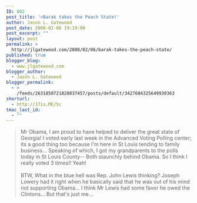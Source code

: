 ```yaml
---
ID: 802
post_title: '>Barak takes the Peach State!'
author: Jason L. Gatewood
post_date: 2008-02-06 19:19:00
post_excerpt: ""
layout: post
permalink: >
  http://jlgatewood.com/2008/02/06/barak-takes-the-peach-state/
published: true
blogger_blog:
  - www.jlgatewood.com
blogger_author:
  - Jason L. Gatewood
blogger_permalink:
  - >
    /feeds/2631850721828837457/posts/default/3427684325649930363
shorturl:
  - http://J7is.ME/5c
tmac_last_id:
  - ""
---
```

>Mr Obama, I am proud to have helped to deliver the great state of Georgia!  I voted early last week in the Advanced Voting Polling center; its a good thing too because I'm here in St Louis tending to family business...  Speaking of which, I got my grandparents to the polls today in St Louis County-- Both staunchly behind Obama.  So I think I really voted 3 times!!  Yeah!<br /><br />BTW, What in the blue hell was Rep. John Lewis thinking?  Joseph Lowery had it right when he basically said that he was out of his mind not supporting Obama...  I think Mr Lewis had some favor he owed the Clintons...  But that's just me...